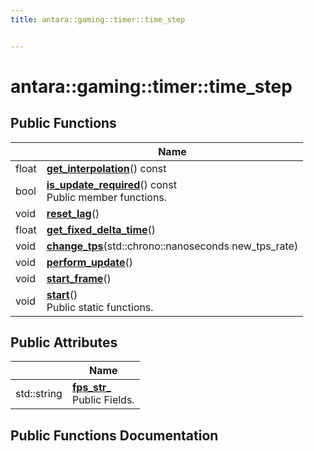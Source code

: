 ```yaml
---
title: antara::gaming::timer::time_step


---
```


# antara::gaming::timer::time_step















## Public Functions

|                | Name           |
| -------------- | -------------- |
| float | **[get_interpolation](Classes/classantara_1_1gaming_1_1timer_1_1time__step.md#function-get_interpolation)**() const  |
| bool | **[is_update_required](Classes/classantara_1_1gaming_1_1timer_1_1time__step.md#function-is_update_required)**() const <br>Public member functions.  |
| void | **[reset_lag](Classes/classantara_1_1gaming_1_1timer_1_1time__step.md#function-reset_lag)**()  |
| float | **[get_fixed_delta_time](Classes/classantara_1_1gaming_1_1timer_1_1time__step.md#function-get_fixed_delta_time)**()  |
| void | **[change_tps](Classes/classantara_1_1gaming_1_1timer_1_1time__step.md#function-change_tps)**(std::chrono::nanoseconds new_tps_rate)  |
| void | **[perform_update](Classes/classantara_1_1gaming_1_1timer_1_1time__step.md#function-perform_update)**()  |
| void | **[start_frame](Classes/classantara_1_1gaming_1_1timer_1_1time__step.md#function-start_frame)**()  |
| void | **[start](Classes/classantara_1_1gaming_1_1timer_1_1time__step.md#function-start)**() <br>Public static functions.  |


## Public Attributes

|                | Name           |
| -------------- | -------------- |
| std::string | **[fps_str_](Classes/classantara_1_1gaming_1_1timer_1_1time__step.md#variable-fps_str_)** <br>Public Fields.  |










## Public Functions Documentation

### function get_interpolation

```cpp
float get_interpolation() const
```




























### function is_update_required

```cpp
bool is_update_required() const
```

Public member functions. 



























### function reset_lag

```cpp
static void reset_lag()
```




























### function get_fixed_delta_time

```cpp
static float get_fixed_delta_time()
```




























### function change_tps

```cpp
static void change_tps(
    std::chrono::nanoseconds new_tps_rate
)
```




























### function perform_update

```cpp
static void perform_update()
```




























### function start_frame

```cpp
static void start_frame()
```




























### function start

```cpp
static void start()
```

Public static functions. 





























## Public Attributes Documentation

### variable fps_str_

```cpp
static std::string fps_str_ = "";
```

Public Fields. 































-------------------------------

Updated on 14 March 2020 at 22:59:51 AKDT
